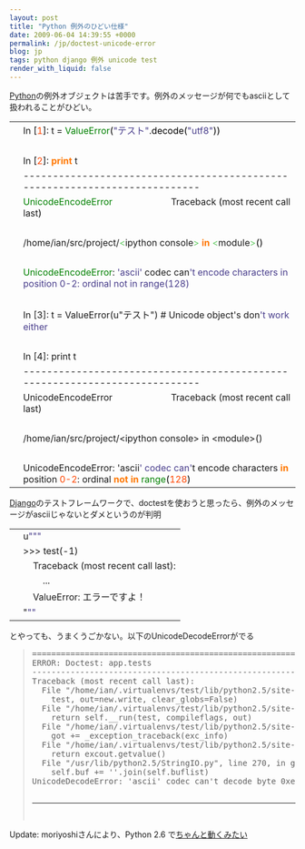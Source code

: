 ```yaml
---
layout: post
title: "Python 例外のひどい仕様"
date: 2009-06-04 14:39:55 +0000
permalink: /jp/doctest-unicode-error
blog: jp
tags: python django 例外 unicode test
render_with_liquid: false
---
```


<p><a href="http://www.python.org/" title="Python">Python</a>の例外オブジェクトは苦手です。例外のメッセージが何でもasciiとして扱われることがひどい。</p>

<div class="codeblock amc_python amc_short"><table><tr class="amc_code_odd"><td class="amc_line"><div class="amc1"></div></td><td>In <span style="color: black;">&#91;</span><span style="color: #ff4500;">1</span><span style="color: black;">&#93;</span>: t = <span style="color: #008000;">ValueError</span><span style="color: black;">&#40;</span><span style="color: #483d8b;">&quot;テスト&quot;</span>.<span style="color: black;">decode</span><span style="color: black;">&#40;</span><span style="color: #483d8b;">&quot;utf8&quot;</span><span style="color: black;">&#41;</span><span style="color: black;">&#41;</span><br /></td></tr><tr class="amc_code_even"><td class="amc_line"><div class="amc2"></div></td><td><br /></td></tr><tr class="amc_code_odd"><td class="amc_line"><div class="amc3"></div></td><td>In <span style="color: black;">&#91;</span><span style="color: #ff4500;">2</span><span style="color: black;">&#93;</span>: <span style="color: #ff7700;font-weight:bold;">print</span> t<br /></td></tr><tr class="amc_code_even"><td class="amc_line"><div class="amc4"></div></td><td>---------------------------------------------------------------------------<br /></td></tr><tr class="amc_code_odd"><td class="amc_line"><div class="amc5"></div></td><td><span style="color: #008000;">UnicodeEncodeError</span> &nbsp; &nbsp; &nbsp; &nbsp; &nbsp; &nbsp; &nbsp; &nbsp; &nbsp; &nbsp; &nbsp; &nbsp;Traceback <span style="color: black;">&#40;</span>most recent call last<span style="color: black;">&#41;</span><br /></td></tr><tr class="amc_code_even"><td class="amc_line"><div class="amc6"></div></td><td><br /></td></tr><tr class="amc_code_odd"><td class="amc_line"><div class="amc7"></div></td><td>/home/ian/src/project/<span style="color: #66cc66;">&lt;</span>ipython console<span style="color: #66cc66;">&gt;</span> <span style="color: #ff7700;font-weight:bold;">in</span> <span style="color: #66cc66;">&lt;</span>module<span style="color: #66cc66;">&gt;</span><span style="color: black;">&#40;</span><span style="color: black;">&#41;</span><br /></td></tr><tr class="amc_code_even"><td class="amc_line"><div class="amc8"></div></td><td><br /></td></tr><tr class="amc_code_odd"><td class="amc_line"><div class="amc9"></div></td><td><span style="color: #008000;">UnicodeEncodeError</span>: <span style="color: #483d8b;">'ascii'</span> codec can<span style="color: #483d8b;">'t encode characters in position 0-2: ordinal not in range(128)<br /></td></tr><tr class="amc_code_even"><td class="amc_line"><div class="amc0"><div class="amc1"></div></div></td><td><br /></td></tr><tr class="amc_code_odd"><td class="amc_line"><div class="amc1"><div class="amc1"></div></div></td><td>In [3]: t = ValueError(u&quot;テスト&quot;) # Unicode object'</span>s don<span style="color: #483d8b;">'t work either<br /></td></tr><tr class="amc_code_even"><td class="amc_line"><div class="amc2"><div class="amc1"></div></div></td><td><br /></td></tr><tr class="amc_code_odd"><td class="amc_line"><div class="amc3"><div class="amc1"></div></div></td><td>In [4]: print t<br /></td></tr><tr class="amc_code_even"><td class="amc_line"><div class="amc4"><div class="amc1"></div></div></td><td>---------------------------------------------------------------------------<br /></td></tr><tr class="amc_code_odd"><td class="amc_line"><div class="amc5"><div class="amc1"></div></div></td><td>UnicodeEncodeError &nbsp; &nbsp; &nbsp; &nbsp; &nbsp; &nbsp; &nbsp; &nbsp; &nbsp; &nbsp; &nbsp; &nbsp;Traceback (most recent call last)<br /></td></tr><tr class="amc_code_even"><td class="amc_line"><div class="amc6"><div class="amc1"></div></div></td><td><br /></td></tr><tr class="amc_code_odd"><td class="amc_line"><div class="amc7"><div class="amc1"></div></div></td><td>/home/ian/src/project/&lt;ipython console&gt; in &lt;module&gt;()<br /></td></tr><tr class="amc_code_even"><td class="amc_line"><div class="amc8"><div class="amc1"></div></div></td><td><br /></td></tr><tr class="amc_code_odd"><td class="amc_line"><div class="amc9"><div class="amc1"></div></div></td><td>UnicodeEncodeError: '</span>ascii<span style="color: #483d8b;">' codec can'</span>t encode characters <span style="color: #ff7700;font-weight:bold;">in</span> position <span style="color: #ff4500;">0</span><span style="color: #ff4500;">-2</span>: ordinal <span style="color: #ff7700;font-weight:bold;">not</span> <span style="color: #ff7700;font-weight:bold;">in</span> <span style="color: #008000;">range</span><span style="color: black;">&#40;</span><span style="color: #ff4500;">128</span><span style="color: black;">&#41;</span></td></tr></table></div>

<p><a href="http://www.djangoproject.com/" title="Django">Django</a>のテストフレームワークで、doctestを使おうと思ったら、例外のメッセージがasciiじゃないとダメというのが判明</p>

<div class="codeblock amc_python amc_short"><table><tr class="amc_code_odd"><td class="amc_line"><div class="amc1"></div></td><td>u<span style="color: #483d8b;">&quot;&quot;</span><span style="color: #483d8b;">&quot;<br /></td></tr><tr class="amc_code_even"><td class="amc_line"><div class="amc2"></div></td><td>&gt;&gt;&gt; test(-1)<br /></td></tr><tr class="amc_code_odd"><td class="amc_line"><div class="amc3"></div></td><td>&nbsp; &nbsp; Traceback (most recent call last):<br /></td></tr><tr class="amc_code_even"><td class="amc_line"><div class="amc4"></div></td><td>&nbsp; &nbsp; &nbsp; &nbsp; ...<br /></td></tr><tr class="amc_code_odd"><td class="amc_line"><div class="amc5"></div></td><td>&nbsp; &nbsp; ValueError: エラーですよ！<br /></td></tr><tr class="amc_code_even"><td class="amc_line"><div class="amc6"></div></td><td>&quot;</span><span style="color: #483d8b;">&quot;&quot;</span></td></tr></table></div>

<p>とやっても、うまくうごかない。以下のUnicodeDecodeErrorがでる</p>

<blockquote>
<pre>
======================================================================
ERROR: Doctest: app.tests
----------------------------------------------------------------------
Traceback (most recent call last):
  File "/home/ian/.virtualenvs/test/lib/python2.5/site-packages/django/test/_doctest.py", line 2175, in runTest
    test, out=new.write, clear_globs=False)
  File "/home/ian/.virtualenvs/test/lib/python2.5/site-packages/django/test/_doctest.py", line 1403, in run
    return self.__run(test, compileflags, out)
  File "/home/ian/.virtualenvs/test/lib/python2.5/site-packages/django/test/_doctest.py", line 1291, in __run
    got += _exception_traceback(exc_info)
  File "/home/ian/.virtualenvs/test/lib/python2.5/site-packages/django/test/_doctest.py", line 269, in _exception_traceback
    return excout.getvalue()
  File "/usr/lib/python2.5/StringIO.py", line 270, in getvalue
    self.buf += ''.join(self.buflist)
UnicodeDecodeError: 'ascii' codec can't decode byte 0xe3 in position 24: ordinal not in range(128)

---

</pre>
</blockquote>

<p>Update: moriyoshiさんにより、Python 2.6 で<a href="http://d.hatena.ne.jp/moriyoshi/20090604/1244092247">ちゃんと動くみたい</a></p>
